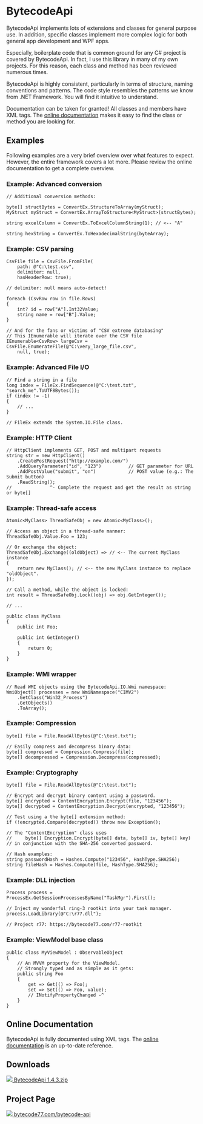 # BytecodeApi

BytecodeApi implements lots of extensions and classes for general purpose use. In addition, specific classes implement more complex logic for both general app development and WPF apps.

Especially, boilerplate code that is common ground for any C# project is covered by BytecodeApi. In fact, I use this library in many of my own projects. For this reason, each class and method has been reviewed numerous times.

BytecodeApi is highly consistent, particularly in terms of structure, naming conventions and patterns. The code style resembles the patterns we know from .NET Framework. You will find it intuitive to understand.

Documentation can be taken for granted! All classes and members have XML tags. The [online documentation](https://docs.bytecode77.com/bytecode-api/) makes it easy to find the class or method you are looking for.

## Examples

Following examples are a very brief overview over what features to expect. However, the entire framework covers a lot more. Please review the online documentation to get a complete overview.

### Example: Advanced conversion

```
// Additional conversion methods:

byte[] structBytes = ConvertEx.StructureToArray(myStruct);
MyStruct myStruct = ConvertEx.ArrayToStructure<MyStruct>(structBytes);

string excelColumn = ConvertEx.ToExcelColumnString(1); // <-- "A"

string hexString = ConvertEx.ToHexadecimalString(byteArray);
```

### Example: CSV parsing

```
CsvFile file = CsvFile.FromFile(
    path: @"C:\test.csv",
    delimiter: null,
    hasHeaderRow: true);

// delimiter: null means auto-detect!

foreach (CsvRow row in file.Rows)
{
    int? id = row["A"].Int32Value;
    string name = row["B"].Value;
}

// And for the fans or victims of "CSV extreme databasing"
// This IEnumerable will iterate over the CSV file
IEnumerable<CsvRow> largeCsv = CsvFile.EnumerateFile(@"C:\very_large_file.csv",
    null, true);
```

### Example: Advanced File I/O

```
// Find a string in a file
long index = FileEx.FindSequence(@"C:\test.txt", "search_me".ToUTF8Bytes());
if (index != -1)
{
    // ...
}

// FileEx extends the System.IO.File class.
```

### Example: HTTP Client

```
// HttpClient implements GET, POST and multipart requests
string str = new HttpClient()
    .CreatePostRequest("http://example.com/")
    .AddQueryParameter("id", "123")          // GET parameter for URL
    .AddPostValue("submit", "on")            // POST value (e.g.: The Submit button)
    .ReadString();
//              ^- Complete the request and get the result as string or byte[]
```

### Example: Thread-safe access

```
Atomic<MyClass> ThreadSafeObj = new Atomic<MyClass>();

// Access an object in a thread-safe manner:
ThreadSafeObj.Value.Foo = 123;

// Or exchange the object:
ThreadSafeObj.Exchange((oldObject) => // <-- The current MyClass instance
{
    return new MyClass(); // <-- the new MyClass instance to replace "oldObject".
});

// Call a method, while the object is locked:
int result = ThreadSafeObj.Lock((obj) => obj.GetInteger());

// ...

public class MyClass
{
    public int Foo;

    public int GetInteger()
    {
        return 0;
    }
}
```

### Example: WMI wrapper

```
// Read WMI objects using the BytecodeApi.IO.Wmi namespace:
WmiObject[] processes = new WmiNamespace("CIMV2")
    .GetClass("Win32_Process")
    .GetObjects()
    .ToArray();
```

### Example: Compression

```
byte[] file = File.ReadAllBytes(@"C:\test.txt");

// Easily compress and decompress binary data:
byte[] compressed = Compression.Compress(file);
byte[] decompressed = Compression.Decompress(compressed);
```

### Example: Cryptography

```
byte[] file = File.ReadAllBytes(@"C:\test.txt");

// Encrypt and decrypt binary content using a password.
byte[] encrypted = ContentEncryption.Encrypt(file, "123456");
byte[] decrypted = ContentEncryption.Decrypt(encrypted, "123456");

// Test using a the byte[] extension method:
if (!encrypted.Compare(decrypted)) throw new Exception();

// The "ContentEncryption" class uses
//     byte[] Encryption.Encrypt(byte[] data, byte[] iv, byte[] key)
// in conjunction with the SHA-256 converted password.

// Hash examples:
string passwordHash = Hashes.Compute("123456", HashType.SHA256);
string fileHash = Hashes.Compute(file, HashType.SHA256);
```

### Example: DLL injection

```
Process process = ProcessEx.GetSessionProcessesByName("TaskMgr").First();

// Inject my wonderful ring-3 rootkit into your task manager.
process.LoadLibrary(@"C:\r77.dll");

// Project r77: https://bytecode77.com/r77-rootkit
```

### Example: ViewModel base class

```
public class MyViewModel : ObservableObject
{
    // An MVVM property for the ViewModel.
    // Strongly typed and as simple as it gets:
    public string Foo
    {
        get => Get(() => Foo);
        set => Set(() => Foo, value);
        // INotifyPropertyChanged -^
    }
}
```

## Online Documentation

BytecodeApi is fully documented using XML tags. The [online documentation](https://docs.bytecode77.com/bytecode-api/) is an up-to-date reference.

## Downloads

[![](http://bytecode77.com/public/fileicons/zip.png) BytecodeApi 1.4.3.zip](https://bytecode77.com/downloads/BytecodeApi%201.4.3.zip)

## Project Page

[![](https://bytecode77.com/public/favicon16.png) bytecode77.com/bytecode-api](https://bytecode77.com/bytecode-api)